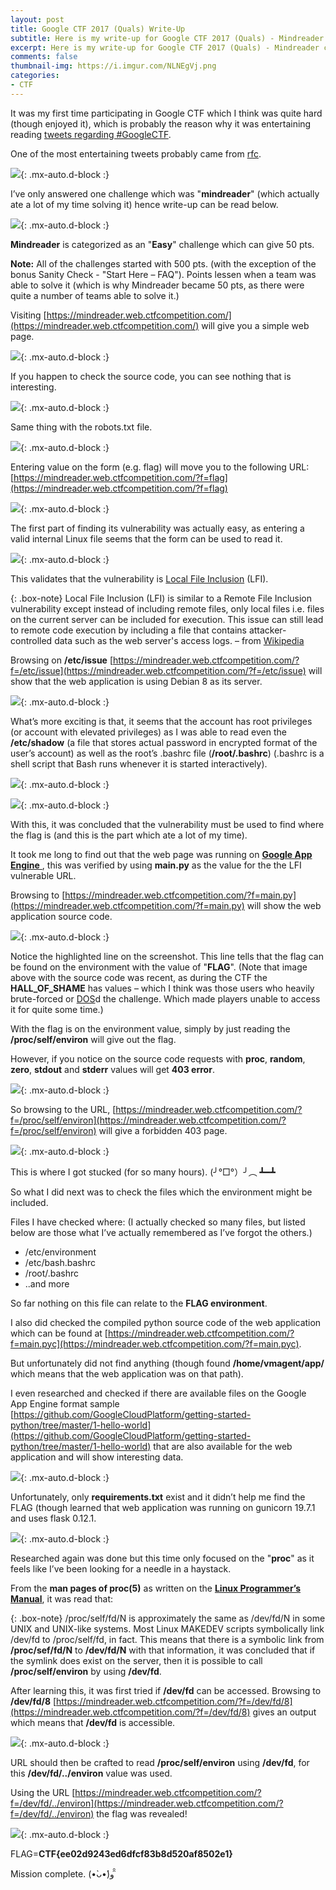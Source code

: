 ```yaml
---
layout: post
title: Google CTF 2017 (Quals) Write-Up
subtitle: Here is my write-up for Google CTF 2017 (Quals) - Mindreader challenge.
excerpt: Here is my write-up for Google CTF 2017 (Quals) - Mindreader challenge.
comments: false
thumbnail-img: https://i.imgur.com/NLNEgVj.png
categories:
- CTF 
---
```


It was my first time participating in Google CTF which I think was quite hard (though enjoyed it), which is probably the reason why it was entertaining reading [tweets regarding #GoogleCTF](https://twitter.com/hashtag/googlectf).

One of the most entertaining tweets probably came from [rfc](https://twitter.com/rfchacks/status/876185770406453248).

![](https://i.imgur.com/RddUvXj.png){: .mx-auto.d-block :}

I’ve only answered one challenge which was "**mindreader**" (which actually ate a lot of my time solving it) hence write-up can be read below.

![](https://i.imgur.com/NLNEgVj.png){: .mx-auto.d-block :}

**Mindreader** is categorized as an "**Easy**" challenge which can give 50 pts.

**Note:** All of the challenges started with 500 pts. (with the exception of the bonus Sanity Check - "Start Here – FAQ"). Points lessen when a team was able to solve it (which is why Mindreader became 50 pts, as there were quite a number of teams able to solve it.)

Visiting [https://mindreader.web.ctfcompetition.com/](https://mindreader.web.ctfcompetition.com/) will give you a simple web page.

![](https://i.imgur.com/6eZHB81.png){: .mx-auto.d-block :}

If you happen to check the source code, you can see nothing that is interesting.

![](https://i.imgur.com/eIfxWAC.png){: .mx-auto.d-block :}

Same thing with the robots.txt file.

![](https://i.imgur.com/cro9QKF.png){: .mx-auto.d-block :}

Entering value on the form (e.g. flag) will move you to the following URL: [https://mindreader.web.ctfcompetition.com/?f=flag](https://mindreader.web.ctfcompetition.com/?f=flag)

![](https://i.imgur.com/iyLSTZ3.png){: .mx-auto.d-block :}

The first part of finding its vulnerability was actually easy, as entering a valid internal Linux file seems that the form can be used to read it.

![](https://i.imgur.com/78ZYwjg.png){: .mx-auto.d-block :}

This validates that the vulnerability is [Local File Inclusion](https://en.wikipedia.org/wiki/File_inclusion_vulnerability#Local_File_Inclusion) (LFI).

{: .box-note}
Local File Inclusion (LFI) is similar to a Remote File Inclusion vulnerability except instead of including remote files, only local files i.e. files on the current server can be included for execution. This issue can still lead to remote code execution by including a file that contains attacker-controlled data such as the web server's access logs. – from [Wikipedia](https://en.wikipedia.org/wiki/File_inclusion_vulnerability#Local_File_Inclusion)

Browsing on **/etc/issue** [https://mindreader.web.ctfcompetition.com/?f=/etc/issue](https://mindreader.web.ctfcompetition.com/?f=/etc/issue) will show that the web application is using Debian 8 as its server.

![](https://i.imgur.com/fQ3e3nL.png){: .mx-auto.d-block :}

What’s more exciting is that, it seems that the account has root privileges (or account with elevated privileges) as I was able to read even the **/etc/shadow** (a file that stores actual password in encrypted format of the user’s account) as well as the root’s .bashrc file (**/root/.bashrc**) (.bashrc is a shell script that Bash runs whenever it is started interactively).

![](https://i.imgur.com/7wCXBsQ.png){: .mx-auto.d-block :}

![](https://i.imgur.com/atFw0lU.png){: .mx-auto.d-block :}

With this, it was concluded that the vulnerability must be used to find where the flag is (and this is the part which ate a lot of my time).

It took me long to find out that the web page was running on [**Google App Engine** ](https://cloud.google.com/appengine/), this was verified by using **main.py** as the value for the the LFI vulnerable URL.

Browsing to [https://mindreader.web.ctfcompetition.com/?f=main.py](https://mindreader.web.ctfcompetition.com/?f=main.py) will show the web application source code.

![](https://i.imgur.com/CIgrVHR.png){: .mx-auto.d-block :}

Notice the highlighted line on the screenshot. This line tells that the flag can be found on the environment with the value of "**FLAG**". (Note that image above with the source code was recent, as during the CTF the **HALL_OF_SHAME** has values – which I think was those users who heavily brute-forced or [DOS](https://en.wikipedia.org/wiki/Denial-of-service_attack)d the challenge. Which made players unable to access it for quite some time.)

With the flag is on the environment value, simply by just reading the **/proc/self/environ** will give out the flag.

However, if you notice on the source code requests with **proc**, **random**, **zero**, **stdout** and **stderr** values will get **403 error**.

![](https://i.imgur.com/60EDJoU.png){: .mx-auto.d-block :}

So browsing to the URL, [https://mindreader.web.ctfcompetition.com/?f=/proc/self/environ](https://mindreader.web.ctfcompetition.com/?f=/proc/self/environ) will give a forbidden 403 page.

![](https://i.imgur.com/4iDJAUV.png){: .mx-auto.d-block :}

This is where I got stucked (for so many hours). (╯°□°）╯︵ ┻━┻

So what I did next was to check the files which the environment might be included.

Files I have checked where: (I actually checked so many files, but listed below are those what I’ve actually remembered as I’ve forgot the others.)

- /etc/environment
- /etc/bash.bashrc
- /root/.bashrc
- ..and more

So far nothing on this file can relate to the **FLAG environment**.

I also did checked the compiled python source code of the web application which can be found at [https://mindreader.web.ctfcompetition.com/?f=main.pyc](https://mindreader.web.ctfcompetition.com/?f=main.pyc).

But unfortunately did not find anything (though found **/home/vmagent/app/** which means that the web application was on that path).

I even researched and checked if there are available files on the Google App Engine format sample [https://github.com/GoogleCloudPlatform/getting-started-python/tree/master/1-hello-world](https://github.com/GoogleCloudPlatform/getting-started-python/tree/master/1-hello-world) that are also available for the web application and will show interesting data.

![](https://i.imgur.com/3Wd5mDa.png){: .mx-auto.d-block :}

Unfortunately, only **requirements.txt** exist and it didn’t help me find the FLAG (though learned that web application was running on gunicorn 19.7.1 and uses flask 0.12.1.

![](https://i.imgur.com/crtmCnJ.png){: .mx-auto.d-block :}

Researched again was done but this time only focused on the "**proc**" as it feels like I’ve been looking for a needle in a haystack.

From the **man pages of proc(5)** as written on the [**Linux Programmer’s Manual**](http://man7.org/linux/man-pages/man5/proc.5.html), it was read that:

{: .box-note}
/proc/self/fd/N is approximately the same as /dev/fd/N in some UNIX and UNIX-like systems. Most Linux MAKEDEV scripts symbolically link /dev/fd to /proc/self/fd, in fact.
This means that there is a symbolic link from **/proc/sef/fd/N** to **/dev/fd/N** with that information, it was concluded that if the symlink does exist on the server, then it is possible to call **/proc/self/environ** by using **/dev/fd**.

After learning this, it was first tried if **/dev/fd** can be accessed. Browsing to **/dev/fd/8** [https://mindreader.web.ctfcompetition.com/?f=/dev/fd/8](https://mindreader.web.ctfcompetition.com/?f=/dev/fd/8) gives an output which means that **/dev/fd** is accessible.

![](https://i.imgur.com/wJLQNCL.png){: .mx-auto.d-block :}

URL should then be crafted to read **/proc/self/environ** using **/dev/fd**, for this **/dev/fd/../environ** value was used.

Using the URL [https://mindreader.web.ctfcompetition.com/?f=/dev/fd/../environ](https://mindreader.web.ctfcompetition.com/?f=/dev/fd/../environ) the flag was revealed!

![](https://i.imgur.com/dyTakXW.png){: .mx-auto.d-block :}

FLAG=**CTF{ee02d9243ed6dfcf83b8d520af8502e1}**

Mission complete. (•̀ᴗ•́)و ̑̑
